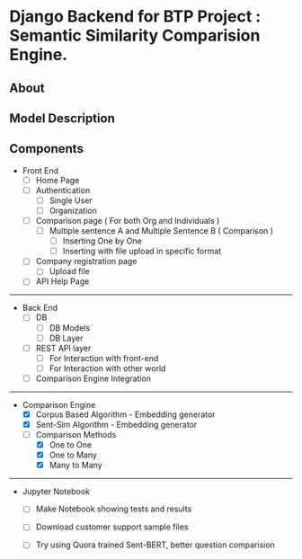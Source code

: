 # Django Backend for BTP Project : Semantic Similarity Comparision Engine.

## About

## Model Description

## Components

- Front End
    - [ ]  Home Page
    - [ ]  Authentication
        - [ ]  Single User
        - [ ]  Organization
    - [ ]  Comparison page ( For both Org and Individuals )
        - [ ]  Multiple sentence A and Multiple Sentence B ( Comparison )
            - [ ]  Inserting One by One
            - [ ]  Inserting with file upload in specific format
    - [ ]  Company registration page
        - [ ]  Upload file
    - [ ]  API Help Page
----
- Back End
    - [ ]  DB
        - [ ]  DB Models
        - [ ]  DB Layer
    - [ ]  REST API layer
        - [ ]  For Interaction with front-end
        - [ ]  For Interaction with other world
    - [ ]  Comparison Engine Integration
----
- Comparison Engine
    - [x]  Corpus Based Algorithm - Embedding generator
    - [x]  Sent-Sim Algorithm - Embedding generator
    - [ ]  Comparison Methods
        - [x]  One to One
        - [x]  One to Many
        - [x]  Many to Many
----
- Jupyter Notebook
    - [ ] Make Notebook showing tests and results
    - [ ] Download customer support sample files
    - [ ] Try using Quora trained Sent-BERT, better question comparision








